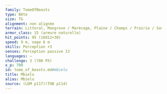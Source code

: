 ```yaml
---
family: TomeOfBeasts
type: Bête
size: TG
alignment: non alignée
terrain: Littoral, Mangrove / Marécage, Plaine / Champs / Prairie / Savane
armor_class: 15 (armure naturelle)
hit_points: 95 (10d12+30)
speed: 9 m, nage 6 m
skills: Perception +3
senses: Perception passive 13
languages: —
challenge: 3 (700 PX)
x_p: 700
id: tome_of_beasts.md#mbielu
title: Mbielu
alias: Mbielu
source: (LDM p117)(TOB p114)
---
```


